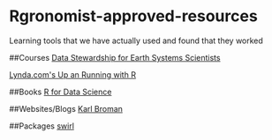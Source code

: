# Rgronomist-approved-resources
Learning tools that we have actually used and found that they worked

##Courses
[Data Stewardship for Earth Systems Scientists](http://agron590-isu.github.io/syllabus)

[Lynda.com's Up an Running with R](https://www.lynda.com/R-tutorials/Up-Running-R/120612-2.html?srchtrk=index%3a12%0alinktypeid%3a2%0aq%3aR+essential+training%0apage%3a1%0as%3arelevance%0asa%3atrue%0aproducttypeid%3a2)

##Books
[R for Data Science](http://r4ds.had.co.nz/)

##Websites/Blogs
[Karl Broman](http://kbroman.org/pages/tutorials)

##Packages
[swirl](http://swirlstats.com/)






